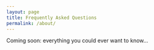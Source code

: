 ```yaml
---
layout: page
title: Frequently Asked Questions
permalink: /about/
---
```


Coming soon: everything you could ever want to know...